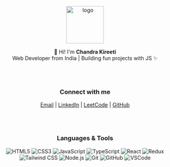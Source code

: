 <div style="text-align: center;">

  <!-- Logo (replace with your own logo if you have one) -->
  <img src="https://via.placeholder.com/100" alt="logo" width="100px" style="margin: 0 auto;" />

  👋 Hi! I'm **Chandra Kireeti**  
  Web Developer from India | Building fun projects with JS ✨

  <br><br>
  ### Connect with me
  [Email](mailto:kireetikotturi2@gmail.com) |
  [LinkedIn](https://www.linkedin.com/in/chandra-kireeti-kotturu-353512222/) |
  [LeetCode](https://leetcode.com/chandra_kireeti/) |
  [GitHub](https://github.com/kireetikotturu)

  <br><br>
  ### Languages & Tools

  ![HTML5](https://img.shields.io/badge/html5-%23E34F26.svg?style=for-the-badge&logo=html5&logoColor=white)
  ![CSS3](https://img.shields.io/badge/css3-%231572B6.svg?style=for-the-badge&logo=css3&logoColor=white)
  ![JavaScript](https://img.shields.io/badge/javascript-F7DF1E.svg?style=for-the-badge&logo=javascript&logoColor=black)
  ![TypeScript](https://img.shields.io/badge/typescript-3178C6.svg?style=for-the-badge&logo=typescript&logoColor=white)
  ![React](https://img.shields.io/badge/react-%2320ADD4.svg?style=for-the-badge&logo=react&logoColor=white)
  ![Redux](https://img.shields.io/badge/redux-764ABC.svg?style=for-the-badge&logo=redux&logoColor=white)
  ![Tailwind CSS](https://img.shields.io/badge/tailwind-06B6D4?style=for-the-badge&logo=tailwindcss&logoColor=white)
  ![Node.js](https://img.shields.io/badge/node.js-339933?style=for-the-badge&logo=nodedotjs&logoColor=white)
  ![Git](https://img.shields.io/badge/git-F05032?style=for-the-badge&logo=git&logoColor=white)
  ![GitHub](https://img.shields.io/badge/github-181717?style=for-the-badge&logo=github&logoColor=white)
  ![VSCode](https://img.shields.io/badge/vscode-0078D4?style=for-the-badge&logo=visualstudiocode&logoColor=white)

</div>
